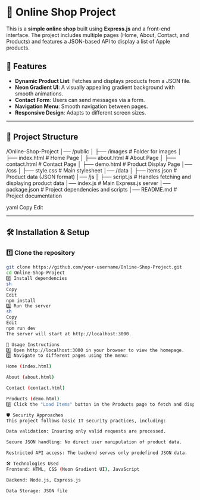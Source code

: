 # 🛒 Online Shop Project

This is a **simple online shop** built using **Express.js** and a front-end interface. The project includes multiple pages (Home, About, Contact, and Products) and features a JSON-based API to display a list of Apple products.

## 🚀 Features
- **Dynamic Product List**: Fetches and displays products from a JSON file.
- **Neon Gradient UI**: A visually appealing gradient background with smooth animations.
- **Contact Form**: Users can send messages via a form.
- **Navigation Menu**: Smooth navigation between pages.
- **Responsive Design**: Adapts to different screen sizes.

---

## 📂 Project Structure
/Online-Shop-Project │── /public │ ├── /images # Folder for images │ ├── index.html # Home Page │ ├── about.html # About Page │ ├── contact.html # Contact Page │ ├── demo.html # Product Display Page │── /css │ ├── style.css # Main stylesheet │── /data │ ├── items.json # Product data (JSON format) │── /js │ ├── script.js # Handles fetching and displaying product data │── index.js # Main Express.js server │── package.json # Project dependencies and scripts │── README.md # Project documentation

yaml
Copy
Edit

---

## 🛠 Installation & Setup

### 1️⃣ **Clone the repository**
```sh
git clone https://github.com/your-username/Online-Shop-Project.git
cd Online-Shop-Project
2️⃣ Install dependencies
sh
Copy
Edit
npm install
3️⃣ Run the server
sh
Copy
Edit
npm run dev
The server will start at http://localhost:3000.

📌 Usage Instructions
1️⃣ Open http://localhost:3000 in your browser to view the homepage.
2️⃣ Navigate to different pages using the menu:

Home (index.html)

About (about.html)

Contact (contact.html)

Products (demo.html)
3️⃣ Click the "Load Items" button in the Products page to fetch and display product details from items.json.

🛡 Security Approaches
This project follows basic IT security practices, including:

Data validation: Ensuring only valid requests are processed.

Secure JSON handling: No direct user manipulation of product data.

Restricted API access: The backend serves only predefined JSON data.

🛠 Technologies Used
Frontend: HTML, CSS (Neon Gradient UI), JavaScript

Backend: Node.js, Express.js

Data Storage: JSON file